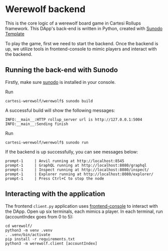 # Werewolf backend

 This is the core logic of a werewolf board game in Cartesi Rollups framework. This DApp's back-end is written in Python, created with [Sunodo Template](https://github.com/sunodo/sunodo-templates)


To play the game, first we need to start the backend. Once the backend is up, we utilize tools in frontend-console to mimic players and interact with the backend.

## Running the back-end with Sunodo

Firstly, make sure [sunodo](https://docs.sunodo.io/guide/introduction/installing) is installed in your console. 

Run
```shell
cartesi-werewolf/werewolf$ sunodo build
```
A successful build will show the following messages:

```log
INFO:__main__:HTTP rollup_server url is http://127.0.0.1:5004
INFO:__main__:Sending finish
```

Run 
```Shell
cartesi-werewolf/werewolf$ sunodo run
```

If the backend is up successfully, you can see messages below:
```log
prompt-1     | Anvil running at http://localhost:8545
prompt-1     | GraphQL running at http://localhost:8080/graphql
prompt-1     | Inspect running at http://localhost:8080/inspect/
prompt-1     | Explorer running at http://localhost:8080/explorer/
prompt-1     | Press Ctrl+C to stop the node
```

## Interacting with the application

The frontend `client.py` application uses [frontend-console](../frontend-console) to interact with the DApp. Open up six terminals, each mimics a player. In each terminal, run (accountIndex goes from 0 to 5):

```shell
cd werewolf/
python3 -m venv .venv
. .venv/bin/activate
pip install -r requirements.txt
python3 -m werewolf.client [accountIndex]
```

